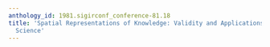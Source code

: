 ```yaml
---
anthology_id: 1981.sigirconf_conference-81.18
title: 'Spatial Representations of Knowledge: Validity and Applications to Information
  Science'
---
```

